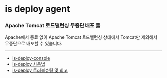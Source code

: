 # is deploy agent

### Apache Tomcat 로드밸런싱 무중단 배포 툴
Apache에서 종료 없이 Apache Tomcat 로드밸런싱 상태에서 Tomcat만 제외해서 무중단으로 배포할 수 있습니다.

----

- [is-deploy-console](https://github.com/danawalab/is-deploy-console)
- [is-deploy 사용법](https://danawalab.github.io/common/2022/12/21/is-deploy-part1.html)
- [is-deploy 트러블슈팅 및 회고](https://danawalab.github.io/common/2022/12/22/is-deploy-part2.html)